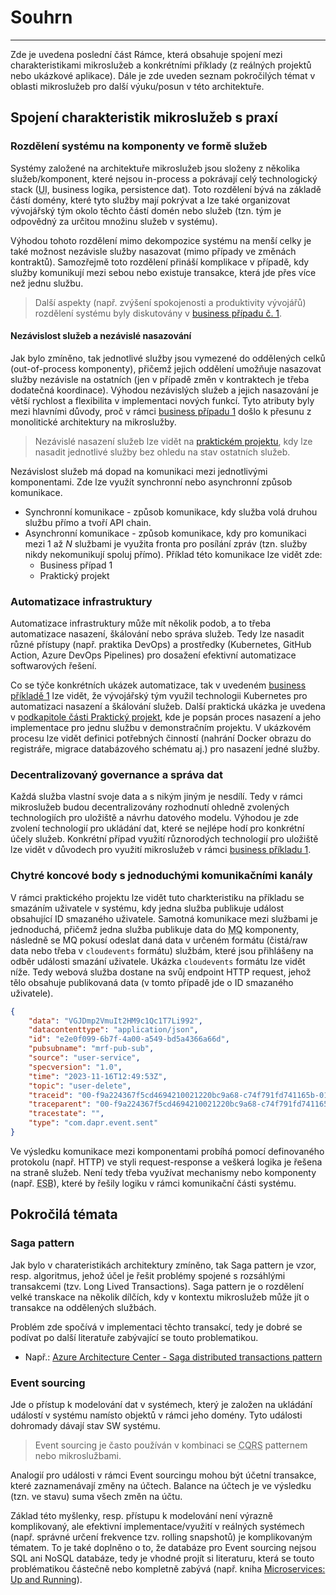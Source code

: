 # Souhrn
---
Zde je uvedena poslední část Rámce, která obsahuje spojení mezi charakteristikami mikroslužeb a konkrétními příklady (z reálných projektů nebo ukázkové aplikace). Dále je zde uveden seznam pokročilých témat v oblasti mikroslužeb pro další výuku/posun v této architektuře.

## Spojení charakteristik mikroslužeb s praxí
### Rozdělení systému na komponenty ve formě služeb
Systémy založené na architektuře mikroslužeb jsou složeny z několika služeb/komponent, které nejsou in-process a pokrávají celý technologický stack (<abbr title="Uživatelské rozhraní">UI</abbr>, business logika, persistence dat). Toto rozdělení bývá na základě částí domény, které tyto služby mají pokrývat a lze také organizovat vývojářský tým okolo těchto částí domén nebo služeb (tzn. tým je odpovědný za určitou množinu služeb v systému).

Výhodou tohoto rozdělení mimo dekompozice systému na menší celky je také možnost nezávisle služby nasazovat (mimo případy ve změnách kontraktů). Samozřejmě toto rozdělení přináší komplikace v případě, kdy služby komunikují mezi sebou nebo existuje transakce, která jde přes více než jednu službu.

> Další aspekty (např. zvýšení spokojenosti a produktivity vývojářů) rozdělení systému byly diskutovány v [business případu č. 1](/framework/business-cases?id=business-případ-1).
#### Nezávislost služeb a nezávislé nasazování
Jak bylo zmíněno, tak jednotlivé služby jsou vymezené do oddělených celků (out-of-process komponenty), přičemž jejich oddělení umožňuje nasazovat služby nezávisle na ostatních (jen v případě změn v kontraktech je třeba dodatečná koordinace). Výhodou nezávislých služeb a jejich nasazování je větší rychlost a flexibilita v implementaci nových funkcí. Tyto atributy byly mezi hlavními důvody, proč v rámci [business případu 1](/framework/business-cases?id=business-případ-1) došlo k přesunu z monolitické architektury na mikroslužby.

> Nezávislé nasazení služeb lze vidět na [praktickém projektu](/framework/on-hands-project), kdy lze nasadit jednotlivé služby bez ohledu na stav ostatních služeb.

Nezávislost služeb má dopad na komunikaci mezi jednotlivými komponentami. Zde lze využít synchronní nebo asynchronní způsob komunikace.
- Synchronní komunikace - způsob komunikace, kdy služba volá druhou službu přímo a tvoří API chain.
- Asynchronní komunikace - způsob komunikace, kdy pro komunikaci mezi 1 až _N_ službami je využita fronta pro posílání zpráv (tzn. služby nikdy nekomunikují spoluj přímo). Příklad této komunikace lze vidět zde:
    - Business případ 1
    - Praktický projekt

### Automatizace infrastruktury
Automatizace infrastruktury může mít několik podob, a to třeba automatizace nasazení, škálování nebo správa služeb. Tedy lze nasadit různé přístupy (např. praktika DevOps) a prostředky (Kubernetes, GitHub Action, Azure DevOps Pipelines) pro dosažení efektivní automatizace softwarových řešení.

Co se týče konkrétních ukázek automatizace, tak v uvedeném [business příkladě 1](/framework/business-cases?id=business-případ-1) lze vidět, že vývojářský tým využil technologii Kubernetes pro automatizaci nasazení a škálování služeb. Další praktická ukázka je uvedena v [podkapitole části Praktický projekt](/framework/on-hands-project?id=automatizace-infrastruktury), kde je popsán proces nasazení a jeho implementace pro jednu službu v demonstračním projektu. V ukázkovém procesu lze vidět definici potřebných činností (nahrání Docker obrazu do registráře, migrace databázového schématu aj.) pro nasazení jedné služby.
### Decentralizovaný governance a správa dat
Každá služba vlastní svoje data a s nikým jiným je nesdílí. Tedy v rámci mikroslužeb budou decentralizovány rozhodnutí ohledně zvolených technologiích pro uložiště a návrhu datového modelu. Výhodou je zde zvolení technologií pro ukládání dat, které se nejlépe hodí pro konkrétní účely služeb. Konkrétní případ využití různorodých technologií pro uložiště lze vidět v důvodech pro využití mikroslužeb v rámci [business příkladu 1](/framework/business-cases?id=důvod-pro-využití-mikroslužeb).
### Chytré koncové body s jednoduchými komunikačními kanály
V rámci praktického projektu lze vidět tuto charkteristiku na příkladu se smazáním uživatele v systému, kdy jedna služba publikuje událost obsahující ID smazaného uživatele. Samotná komunikace mezi službami je jednoduchá, přičemž jedna služba publikuje data do <abbr title="Message Queue">MQ</abbr> komponenty, následně se MQ pokusí odeslat daná data v určeném formátu (čistá/raw data nebo třeba v `cloudevents` formátu) službám, které jsou přihlášeny na odběr události smazání uživatele. Ukázka `cloudevents` formátu lze vidět níže. Tedy webová služba dostane na svůj endpoint HTTP request, jehož tělo obsahuje publikovaná data (v tomto případě jde o ID smazaného uživatele).

```json
{
    "data": "VGJDmp2VmuIt2HM9c1Qc1T7Li992",
    "datacontenttype": "application/json",
    "id": "e2e0f099-6b7f-4a00-a549-bd5a4366a66d",
    "pubsubname": "mrf-pub-sub",
    "source": "user-service",
    "specversion": "1.0",
    "time": "2023-11-16T12:49:53Z",
    "topic": "user-delete",
    "traceid": "00-f9a224367f5cd4694210021220bc9a68-c74f791fd741165b-01",
    "traceparent": "00-f9a224367f5cd4694210021220bc9a68-c74f791fd741165b-01",
    "tracestate": "",
    "type": "com.dapr.event.sent"
}
```
Ve výsledku komunikace mezi komponentami probíhá pomocí definovaného protokolu (např. HTTP) ve styli request-response a veškerá logika je řešena na straně služeb. Není tedy třeba využívat mechanismy nebo komponenty (např. <abbr title="Enterprise Service Bus">ESB</abbr>), které by řešily logiku v rámci komunikační části systému.

## Pokročilá témata
### Saga pattern
Jak bylo v charateristikách architektury zmíněno, tak Saga pattern je vzor, resp. algoritmus, jehož účel je řešit problémy spojené s rozsáhlými transakcemi (tzv. Long Lived Transactions). Saga pattern je o rozdělení velké transkace na několik dílčích, kdy v kontextu mikroslužeb může jít o transakce na oddělených službách. 

Problém zde spočívá v implementaci těchto transakcí, tedy je dobré se podívat po další literatuře zabývající se touto problematikou.
- Např.: [Azure Architecture Center - Saga distributed transactions pattern](https://learn.microsoft.com/en-us/azure/architecture/reference-architectures/saga/saga)

### Event sourcing
Jde o přístup k modelování dat v systémech, který je založen na ukládání událostí v systému namísto objektů v rámci jeho domény. Tyto události dohromady dávají stav SW systému.
> Event sourcing je často používán v kombinaci se <abbr title="Command Query Responsibility Separation">CQRS</abbr> patternem nebo mikroslužbami.

Analogií pro události v rámci Event sourcingu mohou být účetní transakce, které zaznamenávají změny na účtech. Balance na účtech je ve výsledku (tzn. ve stavu) suma všech změn na účtu.

Základ této myšlenky, resp. přístupu k modelování není výrazně komplikovaný, ale efektivní implementace/využití v reálných systémech (např. správné určení frekvence tzv. rolling snapshotů) je komplikovaným tématem. To je také doplněno o to, že databáze pro Event sourcing nejsou SQL ani NoSQL databáze, tedy je vhodné projít si literaturu, která se touto problématikou částečně nebo kompletně zabývá (např. kniha [Microservices: Up and Running](https://implementing-microservices.github.io/)).
